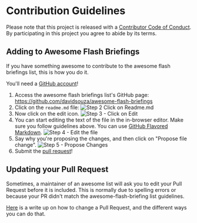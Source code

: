 # Contribution Guidelines

Please note that this project is released with a [Contributor Code of Conduct](code-of-conduct.md). By participating in this project you agree to abide by its terms.

## Adding to Awesome Flash Briefings

If you have something awesome to contribute to the awesome flash briefings list, this is how you do it.

You'll need a [GitHub account](https://github.com/join)!

1. Access the awesome flash briefings list's GitHub page: https://github.com/davidsouza/awesome-flash-briefings
2. Click on the `readme.md` file: ![Step 2 Click on Readme.md](https://user-images.githubusercontent.com/1505598/55212300-70311380-51ac-11e9-8bb0-36ec06917b3b.png)
3. Now click on the edit icon. ![Step 3 - Click on Edit](https://user-images.githubusercontent.com/1505598/55212332-948cf000-51ac-11e9-8746-50220fc1230d.png)
4. You can start editing the text of the file in the in-browser editor. Make sure you follow guidelines above. You can use [GitHub Flavored Markdown](https://help.github.com/articles/github-flavored-markdown/). ![Step 4 - Edit the file](https://user-images.githubusercontent.com/1505598/55212370-bb4b2680-51ac-11e9-8603-c5c459ae5ee3.png)
5. Say why you're proposing the changes, and then click on "Propose file change". ![Step 5 - Propose Changes](https://cloud.githubusercontent.com/assets/170270/9402937/7dd0652a-480c-11e5-9138-bd14244593d5.png)
6. Submit the [pull request](https://help.github.com/articles/using-pull-requests/)!

## Updating your Pull Request

Sometimes, a maintainer of an awesome list will ask you to edit your Pull Request before it is included. This is normally due to spelling errors or because your PR didn't match the awesome-flash-briefing list guidelines.

[Here](https://github.com/RichardLitt/knowledge/blob/master/github/amending-a-commit-guide.md) is a write up on how to change a Pull Request, and the different ways you can do that.

